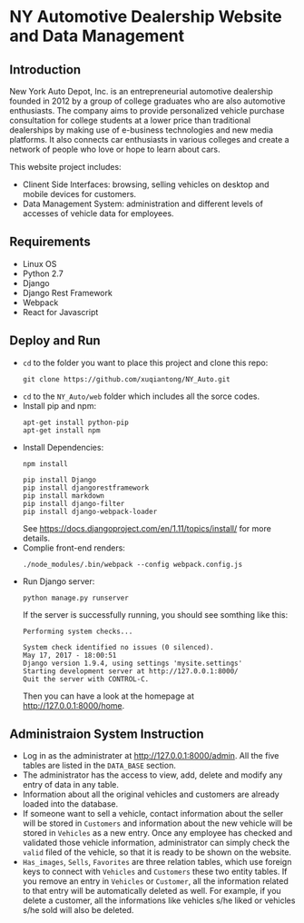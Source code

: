 # NY Automotive Dealership Website and Data Management

## Introduction
New York Auto Depot, Inc. is an entrepreneurial automotive dealership founded in 2012 by a group of college graduates who are also automotive enthusiasts. The company aims to provide personalized vehicle purchase consultation for college students at a lower price than traditional dealerships by making use of e-business technologies and new media platforms. It also connects car enthusiasts in various colleges and create a network of people who love or hope to learn about cars.

This website project includes:
- Clinent Side Interfaces: browsing, selling vehicles on desktop and mobile devices for customers.
- Data Management System: administration and different levels of accesses of vehicle data for employees.

## Requirements
- Linux OS
- Python 2.7
- Django
- Django Rest Framework
- Webpack
- React for Javascript

## Deploy and Run
- `cd` to the folder you want to place this project and clone this repo:
  ```
  git clone https://github.com/xuqiantong/NY_Auto.git
  ```
- `cd` to the `NY_Auto/web` folder which includes all the sorce codes.
- Install pip and npm:
  ```
  apt-get install python-pip
  apt-get install npm
  ```
- Install Dependencies:
  ```
  npm install

  pip install Django
  pip install djangorestframework
  pip install markdown
  pip install django-filter 
  pip install django-webpack-loader
  ```
  See https://docs.djangoproject.com/en/1.11/topics/install/ for more details.
- Complie front-end renders:
  ```
  ./node_modules/.bin/webpack --config webpack.config.js
  ```
- Run Django server:
  ```
  python manage.py runserver
  ```
  If the server is successfully running, you should see somthing like this:
  ```
  Performing system checks...

  System check identified no issues (0 silenced).
  May 17, 2017 - 18:00:51
  Django version 1.9.4, using settings 'mysite.settings'
  Starting development server at http://127.0.0.1:8000/
  Quit the server with CONTROL-C.
  ```
  Then you can have a look at the homepage at http://127.0.0.1:8000/home.
  
## Administraion System Instruction
- Log in as the administrater at http://127.0.0.1:8000/admin. All the five tables are listed in the `DATA_BASE` section.
- The administrator has the access to view, add, delete and modify any entry of data in any table.
- Information about all the original vehicles and customers are already loaded into the database.
- If someone want to sell a vehicle, contact information about the seller will be stored in `Customers` and information about the new vehicle will be stored in `Vehicles` as a new entry. Once any employee has checked and validated those vehicle information, administrator can simply check the `valid` filed of the vehicle, so that it is ready to be shown on the website.
- `Has_images`, `Sells`, `Favorites` are three relation tables, which use foreign keys to connect with `Vehicles` and `Customers` these two entity tables. If you remove an entry in `Vehicles` or `Customer`, all the information related to that entry will be automatically deleted as well. For example, if you delete a customer, all the informations like vehicles s/he liked or vehicles s/he sold will also be deleted. 
